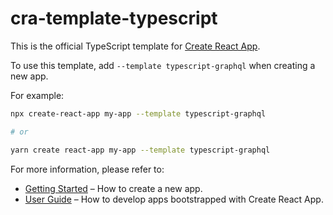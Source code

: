 # cra-template-typescript

This is the official TypeScript template for [Create React App](https://github.com/facebook/create-react-app).

To use this template, add `--template typescript-graphql` when creating a new app.

For example:

```sh
npx create-react-app my-app --template typescript-graphql

# or

yarn create react-app my-app --template typescript-graphql
```

For more information, please refer to:

- [Getting Started](https://create-react-app.dev/docs/getting-started) – How to create a new app.
- [User Guide](https://create-react-app.dev) – How to develop apps bootstrapped with Create React App.
